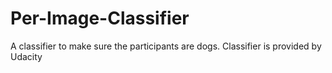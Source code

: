 # Per-Image-Classifier
A classifier to make sure the participants are dogs. Classifier is provided by Udacity
